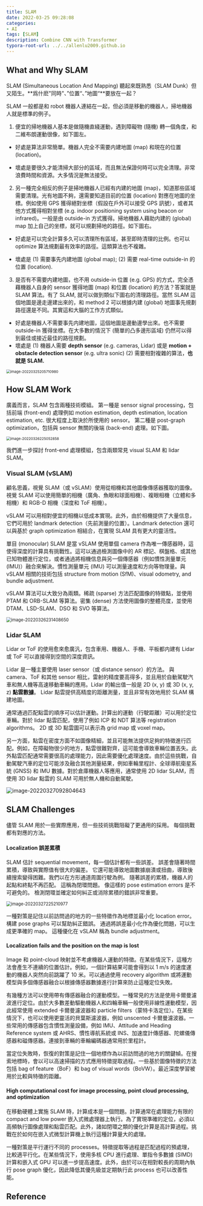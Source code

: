 ```yaml
---
title: SLAM
date: 2022-03-25 09:28:08
categories: 
- AI
tags: [SLAM]
description: Combine CNN with Transformer
typora-root-url: ../../allenlu2009.github.io
---
```






## What and Why SLAM

SLAM (Simultaneous Location And Mapping) 聽起來既熟悉（SLAM Dunk）但又陌生。**爲什麽"同時"、”位置“、”地圖“**要放在一起？

SLAM 一般都是和 robot 機器人連結在一起，但必須是移動的機器人，掃地機器人就是標準的例子。

1. 便宜的掃地機器人基本是做隨機直綫運動，遇到障礙物 (隨機) 轉一個角度，和二維布朗運動很像，如下圖左。

* 好處是算法非常簡單。機器人完全不需要内建地圖 (map) 和現在的位置 (location)。

* 壞處是要很久才能清掃大部分的區域，而且無法保證何時可以完全清理。非常浪費時間和資源。大多情況是無法接受。

  

2. 另一種完全相反的例子是掃地機器人已經有内建的地圖 (map)，知道那些區域需要清理。光有地圖不夠，還需要知道目前的位置 (location) 對應在地圖的坐標。例如使用 GPS 獲得絕對坐標（假設在戶外可以接受 GPS 訊號），或者其他方式獲得相對坐標 (e.g. indoor positioning system using beacon or infrared)。一般是由 outside-in 方式獲得。掃地機器人藉助内建的 (global) map 加上自己的坐標，就可以規劃掃地的路徑。如下圖右。

* 好處是可以完全計算多久可以清理所有區域，甚至即時清理的比例。也可以 optimize 算法規劃最有效率的路徑。這類算法也不複雜。

* 壞處是 (1) 需要事先内建地圖 (global map); (2) 需要 real-time outside-in 的位置 (location).

  

3. 是否有不需要内建地圖，也不用 outside-in 位置 (e.g. GPS) 的方式，完全憑藉機器人自身的 sensor 獲得地圖 (map) 和位置 (location) 的方法？答案就是 SLAM 算法。有了 SLAM, 就可以做到類似下圖右的清理路徑。當然 SLAM 這個地圖是邊走邊建出來的，和 method 2 可以根據内建 (global) 地圖事先規劃路徑還是不同。其實這和大腦的工作方式類似。
* 好處是機器人不需要事先内建地圖，這個地圖是邊動邊學出來。也不需要 outside-in 獲得坐標。在大多數的情況下 (簡單的凸多邊形區域) 仍然可以得到最佳或接近最佳的路徑規劃。
* 壞處是 (1) 機器人需要 **depth sensor** (e.g. cameras, Lidar) 或是 **motion + obstacle detection sensor** (e.g. ultra sonic)  (2) 需要相對複雜的算法，**也就是 SLAM.**  



<img src="/media/image-20220325205710980.png" alt="image-20220325205710980" style="zoom:67%;" />



## How SLAM Work

廣義而言，SLAM 包含兩種技術模組。 第一種是 sensor signal processing，包括前端 (front-end) 處理例如 motion estimation, depth estimation, location estimation, etc.  很大程度上取決於所使用的 sensor。 第二種是 post-graph optimization，包括與 sensor 無關的後端 (back-end) 處理。如下圖。

<img src="/media/image-20220326225052858.png" alt="image-20220326225052858" style="zoom: 67%;" />

我們進一步探討 front-end 處理模組，包含兩類常見 visual SLAM 和 lidar SLAM。



### Visual SLAM (vSLAM)

顧名思義，視覺 SLAM（或 vSLAM）使用從相機和其他圖像傳感器獲取的圖像。視覺 SLAM 可以使用簡單的相機（廣角、魚眼和球面相機）、複眼相機（立體和多相機）和 RGB-D 相機（深度和 ToF 相機）。 

vSLAM 可以用相對便宜的相機以低成本實現。此外，由於相機提供了大量信息，它們可用於 landmark detection（先前測量的位置）。Landmark detection 還可以與基於 graph optimization 相結合，在實現 SLAM 具有更大的靈活性。 

單目 (monocular) SLAM 是當 vSLAM 使用單個 camera 作為唯一傳感器時，這使得深度的計算具有挑戰性。這可以通過檢測圖像中的 AR 標記、棋盤格、或其他已知物體進行定位，或者通過將相機信息與另一個傳感器（例如慣性測量單元 (IMU)）融合來解決。慣性測量單元 (IMU) 可以測量速度和方向等物理量。與 vSLAM 相關的技術包括 structure from motion (SfM)、visual odometry, and bundle adjustment. 

vSLAM 算法可以大致分為兩類。稀疏 (sparse) 方法匹配圖像的特徵點，並使用 PTAM 和 ORB-SLAM 等算法。密集 (dense) 方法使用圖像的整體亮度，並使用 DTAM、LSD-SLAM、DSO 和 SVO 等算法。 

<img src="/media/image-20220326231408650.png" alt="image-20220326231408650" style="zoom:80%;" />

### Lidar SLAM

Lidar or ToF 的使用愈來愈廣汎，包含車用、機器人、手機、平板都内建有 Lidar 或 ToF 可以直接得到空間的深度資訊。

Lidar 是一種主要使用 laser sensor（或 distance sensor）的方法。 與 camera、ToF 和其他 sensor 相比，雷射的精度要高得多，並且用於自動駕駛汽車和無人機等高速移動車輛的應用。Lidar 的輸出值一般是 2D (x, y) 或 3D (x, y, z) **點雲數據**。 Lidar 點雲提供高精度的距離測量，並且非常有效地用於 SLAM 構建地圖。

通常通過匹配點雲的順序可以估計運動。計算出的運動（行駛距離）可以用於定位車輛。對於 lidar 點雲匹配，使用了例如 ICP 和 NDT 算法等 registration algorithms。 2D 或 3D 點雲圖可以表示為 grid map 或 voxel map。 

另一方面，點雲在密度方面不如圖像精細，並且可能無法提供足夠的特徵進行匹配。例如，在障礙物很少的地方，點雲很難對齊，這可能會導致車輛位置丟失。此外點雲匹配通常需要很高的處理能力，因此需要優化處理速度。由於這些挑戰，自動駕駛汽車的定位可能涉及融合其他測量結果，例如車輪里程計、全球導航衛星系統 (GNSS) 和 IMU 數據。對於倉庫機器人等應用，通常使用 2D lidar SLAM，而使用 3D lidar 點雲的 SLAM 可用於無人機和自動駕駛。 

![image-20220327092804643](/media/image-20220327092804643.png)



## SLAM Challenges

儘管 SLAM 用於一些實際應用，但一些技術挑戰阻礙了更通用的採用。 每個挑戰都有對應的方法。 

####  Localization 誤差累積

SLAM 估計 sequential movement，每一個估計都有一些誤差。 誤差會隨著時間累積，導致與實際值有很大的偏差。 它還可能導致地圖數據崩潰或扭曲，導致後續搜索變得困難。我們以在方形通道周圍行駛為例。 隨著誤差的累積，機器人的起點和終點不再匹配。 這稱為閉環問題。 像這樣的 pose estimation errors 是不可避免的。 檢測閉環並確定如何糾正或消除累積的錯誤非常重要。 

<img src="/media/image-20220327225210977.png" alt="image-20220327225210977" style="zoom:80%;" />

一種對策是記住以前訪問過的地方的一些特徵作為地標並最小化 location error。構建 pose graphs 可以幫助糾正錯誤。 通過將誤差最小化作為優化問題，可以生成更準確的 map。 這種優化在 vSLAM 稱為 bundle adjustment。



#### Localization fails and the position on the map is lost

Image 和 point-cloud 映射並不考慮機器人運動的特徵。在某些情況下，這種方法會產生不連續的位置估計。例如，一個計算結果可能會得到以 1 m/s 的速度運動的機器人突然向前跳躍了 10 米。可以通過使用 recovery algorithm 或將運動模型與多個傳感器融合以根據傳感器數據進行計算來防止這種定位失敗。 

有幾種方法可以使用帶有傳感器融合的運動模型。一種常見的方法是使用卡爾曼濾波進行定位。由於大多數差動驅動機器人和四輪車輛一般使用非線性運動模型，因此經常使用 extended 卡爾曼濾波器和 particle filters（蒙特卡洛定位）。在某些情況下，也可以使用更靈活的貝葉斯濾波器，例如 unscented 卡爾曼濾波器。一些常用的傳感器包含慣性測量設備，例如 IMU、Attitude and Heading Reference system 或 AHRS、慣性導航系統或 INS、加速度計傳感器、陀螺儀傳感器和磁傳感器。連接到車輛的車輪編碼器通常用於里程計。 

當定位失敗時，恢復的對策是記住一個地標作為以前訪問過的地方的關鍵幀。在搜索地標時，會以可以高速掃描的方式應用特徵提取過程。一些基於圖像特徵的方法包括 bag of feature（BoF）和 bag of visual words（BoVW）。最近深度學習被用於比較與特徵的距離。 



#### High computational cost for image processing, point cloud processing, and optimization

在移動硬體上實施 SLAM 時，計算成本是一個問題。計算通常在處理能力有限的 compact and low power 嵌入式微處理器上執行。為了實現準確的定位，必須以高頻執行圖像處理和點雲匹配。此外，諸如閉環之類的優化計算是高計算過程。挑戰在於如何在嵌入式微型計算機上執行這種計算量大的處理。 

一種對策是平行運行不同的 processes。特徵提取等過程是匹配過程的預處理，比較適平行化。在某些情況下，使用多核 CPU 進行處理、單指令多數據 (SIMD) 計算和嵌入式 GPU 可以進一步提高速度。此外，由於可以在相對較長的周期內執行 pose graph 優化，因此降低其優先級並定期執行此 process 也可以改善性能。 



## Reference